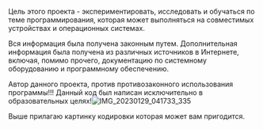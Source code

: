 Цель этого проекта - экспериментировать, исследовать и обучаться по теме программирования, 
которая может выполняться на совместимых устройствах и операционных системах. 

Вся информация была получена законным путем. Дополнительная информация была получена из различных источников в Интернете, 
включая, помимо прочего, документацию по системному оборудованию и программному обеспечению. 

Автор данного проекта, против противозаконного использования программы!!! 
Данный код был написан исключительно в образовательных целях!![IMG_20230129_041733_335](https://user-images.githubusercontent.com/123335327/216846059-f89c79a9-6e49-4af8-914b-7f9137836ba2.jpg)

Выше прилагаю картинку кодировки которая может вам пригодится.
